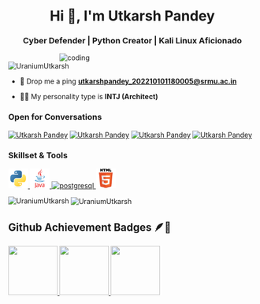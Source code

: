 <h1 align="center">Hi 👋, I'm Utkarsh Pandey</h1>
<h3 align="center">Cyber Defender | Python Creator | Kali Linux Aficionado</h3>

<img align="right" alt="coding" width="400" src="https://i.giphy.com/media/v1.Y2lkPTc5MGI3NjExc3ZmdWV1dGN3dWp0amxqMjQ0bHl3OW82bHRobWQzeW51eG8ydHRiMiZlcD12MV9pbnRlcm5hbF9naWZfYnlfaWQmY3Q9Zw/JTTAjM197sku8MgrRa/giphy.gif">
<p align="left"> <img src="https://komarev.com/ghpvc/?username=UraniumUtkarsh&label=Profile%20views&color=0e75b6&style=flat" alt="UraniumUtkarsh" /> </p>

- 📧 Drop me a ping **<a href="mailto:utkarshpandey_202210101180005@srmu.ac.in">utkarshpandey_202210101180005@srmu.ac.in</a>**

- 🧑‍🏭 My personality type is **INTJ (Architect)**

<h3 align="left">Open for Conversations</h3>
<p align="left">
<a href="https://x.com/UraniumUtkarsh" target="blank"><img align="center" src="https://img.freepik.com/free-vector/new-2023-twitter-logo-x-icon-design_1017-45418.jpg" alt="Utkarsh Pandey" height="30" width="40" /></a>
<a href="https://linkedin.com/in/uranium-utkarsh-pandey" target="blank"><img align="center" src="https://raw.githubusercontent.com/rahuldkjain/github-profile-readme-generator/master/src/images/icons/Social/linked-in-alt.svg" alt="Utkarsh Pandey" height="30" width="40" /></a>
<a href="https://fb.com/BestUtkarsh" target="blank"><img align="center" src="https://raw.githubusercontent.com/rahuldkjain/github-profile-readme-generator/master/src/images/icons/Social/facebook.svg" alt="Utkarsh Pandey" height="30" width="40" /></a>
<a href="https://instagram.com/my.entirety" target="blank"><img align="center" src="https://raw.githubusercontent.com/rahuldkjain/github-profile-readme-generator/master/src/images/icons/Social/instagram.svg" alt="Utkarsh Pandey" height="30" width="40" /></a>
<!--<a href="https://discord.gg/" target="blank"><img align="center" src="https://raw.githubusercontent.com/rahuldkjain/github-profile-readme-generator/master/src/images/icons/Social/discord.svg" alt="Utkarsh" height="30" width="40" /></a>-->
</p>

<h3 align="left">Skillset & Tools</h3>
<p align="left"> <a href="https://www.python.org" target="_blank" rel="noreferrer"> <img src="https://raw.githubusercontent.com/devicons/devicon/master/icons/python/python-original.svg" alt="python" width="40" height="40"/> </a> <a href="https://www.w3schools.com/java/" target="_blank" rel="noreferrer"> <img src="https://github.com/devicons/devicon/blob/master/icons/java/java-original-wordmark.svg" alt="cplusplus" width="40" height="40"/> </a> <a href="https://www.mysql.com" target="_blank" rel="noreferrer"> <img src="https://github.com/tus/official-images-docs/blob/master/mysql/logo.png" alt="postgresql" width="40" height="40"/> </a> <a href="https://www.w3.org/html/" target="_blank" rel="noreferrer"> <img src="https://raw.githubusercontent.com/devicons/devicon/master/icons/html5/html5-original-wordmark.svg" alt="html5" width="40" height="40"/> </a> </p>

<p><img align="left" src="https://github-readme-stats.vercel.app/api/top-langs?username=UraniumUtkarsh&show_icons=true&locale=en&layout=compact&theme=tokyonight" alt="UraniumUtkarsh" /></p>

<p>&nbsp;<img align="center" src="https://github-readme-stats.vercel.app/api?username=UraniumUtkarsh&show_icons=true&theme=tokyonight" alt="UraniumUtkarsh" /></p>

## Github Achievement Badges 🪶📛
<div style='display:flex; align-items:center; gap: 10px;' align='center'><a href="https://github.com/UraniumUtkarsh?tab=achievements">
<img src="https://github.githubassets.com/assets/quickdraw-default-39c6aec8ff89.png" width="100px" height="100px" />
<img src="https://github.githubassets.com/assets/arctic-code-vault-contributor-default-df8d74122a06.png" width="100px" height="100px" />
<img src="https://github.githubassets.com/assets/pull-shark-default-498c279a747d.png" width="100px" height="100px" />
</div>
